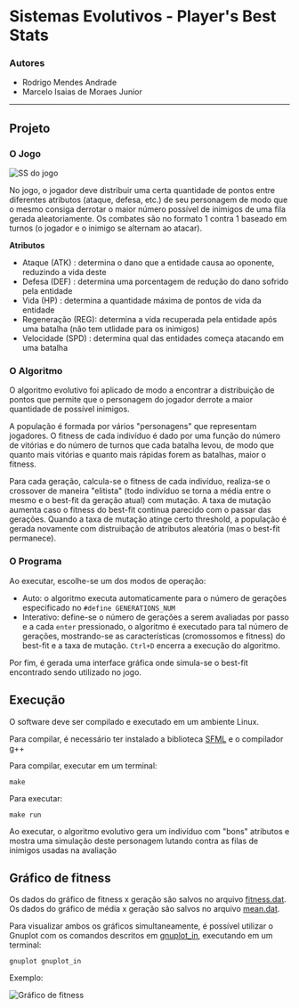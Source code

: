 # Sistemas Evolutivos - Player's Best Stats

### Autores
- Rodrigo Mendes Andrade
- Marcelo Isaias de Moraes Junior

***

## Projeto

### O Jogo

![SS do jogo](../master/images/game_ss.jpg "Screenshot do jogo")

No jogo, o jogador deve distribuir uma certa quantidade de pontos entre diferentes atributos (ataque, defesa, etc.) de
seu personagem de modo que o mesmo consiga derrotar o maior número possível de inimigos de uma fila gerada aleatoriamente.
Os combates são no formato 1 contra 1 baseado em turnos (o jogador e o inimigo se alternam ao atacar).

**Atributos**
 * Ataque (ATK) : determina o dano que a entidade causa ao oponente, reduzindo a vida deste
 * Defesa (DEF) : determina uma porcentagem de redução do dano sofrido pela entidade
 * Vida (HP) : determina a quantidade máxima de pontos de vida da entidade
 * Regeneração (REG): determina a vida recuperada pela entidade após uma batalha (não tem utlidade para os inimigos)
 * Velocidade (SPD) : determina qual das entidades começa atacando em uma batalha

### O Algoritmo

O algoritmo evolutivo foi aplicado de modo a encontrar a distribuição de pontos que permite que o personagem do jogador
derrote a maior quantidade de possível inimigos.

A população é formada por vários "personagens" que representam jogadores. O fitness de cada indivíduo é dado por uma função do número
de vitórias e do número de turnos que cada batalha levou, de modo que quanto mais vitórias e quanto mais rápidas forem as batalhas, maior
o fitness.

Para cada geração, calcula-se o fitness de cada indivíduo, realiza-se o crossover de maneira "elitista" (todo indivíduo se torna a média entre o mesmo e o
best-fit da geração atual) com mutação. A taxa de mutação aumenta caso o fitness do best-fit continua parecido com o passar das gerações. Quando a taxa de
mutação atinge certo threshold, a população é gerada novamente com distruibação de atributos aleatória (mas o best-fit permanece).

### O Programa

Ao executar, escolhe-se um dos modos de operação:
 * Auto: o algoritmo executa automaticamente para o número de gerações especificado no ``` #define GENERATIONS_NUM ```
 * Interativo: define-se o número de gerações a serem avaliadas por passo e a cada ```enter``` pressionado, o algoritmo é executado
 para tal número de gerações, mostrando-se as características (cromossomos e fitness) do best-fit e a taxa de mutação.
 ``` Ctrl+D ``` encerra a execução do algoritmo.
 
 Por fim, é gerada uma interface gráfica onde simula-se o best-fit encontrado sendo utilizado no jogo.

## Execução

O software deve ser compilado e executado em um ambiente Linux.

Para compilar, é necessário ter instalado a biblioteca [SFML](https://www.sfml-dev.org) e o compilador g++

Para compilar, executar em um terminal:

``` 
make 
```

Para executar:

``` 
make run 
```

Ao executar, o algoritmo evolutivo gera um indivíduo com "bons" atributos e mostra uma simulação deste personagem
lutando contra as filas de inimigos usadas na avaliação

## Gráfico de fitness

Os dados do gráfico de fitness x geração são salvos no arquivo [fitness.dat](../master/fitness.dat).
Os dados do gráfico de média x geração são salvos no arquivo [mean.dat](../master/mean.dat).

Para visualizar ambos os gráficos simultaneamente, é possível utilizar o Gnuplot com os comandos descritos em [gnuplot_in](../master/gnuplot_in), executando em um terminal:

```
gnuplot gnuplot_in
```

Exemplo:


![Gráfico de fitness](../master/images/graph.png "Gráfico de fitness")
